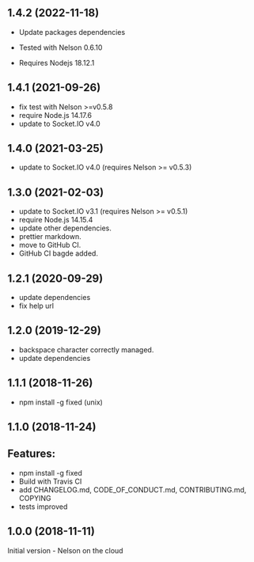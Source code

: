## 1.4.2 (2022-11-18)

- Update packages dependencies

- Tested with Nelson 0.6.10

- Requires Nodejs 18.12.1

## 1.4.1 (2021-09-26)

- fix test with Nelson >=v0.5.8
- require Node.js 14.17.6
- update to Socket.IO v4.0

## 1.4.0 (2021-03-25)

- update to Socket.IO v4.0 (requires Nelson >= v0.5.3)

## 1.3.0 (2021-02-03)

- update to Socket.IO v3.1 (requires Nelson >= v0.5.1)
- require Node.js 14.15.4
- update other dependencies.
- prettier markdown.
- move to GitHub CI.
- GitHub CI bagde added.

## 1.2.1 (2020-09-29)

- update dependencies
- fix help url

## 1.2.0 (2019-12-29)

- backspace character correctly managed.
- update dependencies

## 1.1.1 (2018-11-26)

- npm install -g fixed (unix)

## 1.1.0 (2018-11-24)

## Features:

- npm install -g fixed
- Build with Travis CI
- add CHANGELOG.md, CODE_OF_CONDUCT.md, CONTRIBUTING.md, COPYING
- tests improved

## 1.0.0 (2018-11-11)

Initial version - Nelson on the cloud
